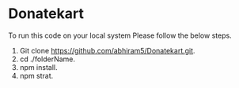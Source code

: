 # Donatekart

To run this code on your local system Please follow the below steps.

1) Git clone https://github.com/abhiram5/Donatekart.git.
2) cd ./folderName.
3) npm install.
4) npm strat.
